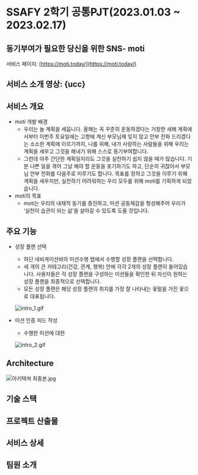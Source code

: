 # SSAFY 2학기 공통PJT(2023.01.03 ~ 2023.02.17)

## 동기부여가 필요한 당신을 위한 SNS- moti

서비스 페이지: [https://moti.today/](https://moti.today/)

## 서비스 소개 영상: {ucc}

## 서비스 개요

- moti 개발 배경
    - 우리는 늘 계획을 세웁니다. 올해는 꼭 꾸준히 운동하겠다는 거창한 새해 계획에서부터 이번주 토요일에는 고향에 계신 부모님께 잊지 않고 안부 전화 드리겠다는 소소한  계획에 이르기까지, 나를 위해, 내가 사랑하는 사람들을 위해 우리는 계획을 세우고 그것을 해내기 위해 스스로 동기부여합니다.
    - 그런데 아주 간단한 계획일지라도 그것을 실천하기 쉽지 않을 때가 많습니다. 기분 나쁜 일을 겪어 그날 해야 할 운동을 포기하기도 하고, 단순히 귀찮아서 부모님 안부 전화를 다음주로 미루기도 합니다. 목표를 정하고 그것을 이루기 위해 계획을 세우지만, 실천하기 어려워하는 우리 모두를 위해 moti를 기획하게 되었습니다.
- moti의 목표
    - moti는 우리의 내재적 동기를 증진하고, 미션 공동체감을 형성해주어 우리가 ‘실천이 습관이 되는 삶’을 살아갈 수 있도록 도울 것입니다.

## 주요 기능

- 성장 플랜 선택
    - 하단 네비게이션바의 미션수행 탭에서 수행할 성장 플랜을 선택합니다.
    - 세 개의 큰 카테고리(건강, 관계, 행복) 안에 각각 2개의 성장 플랜이 들어있습니다. 사용자들은 각 성장 플랜을 구성하는 미션들을 확인한 뒤 자신이 원하는 성장 플랜을 최종적으로 선택합니다.
    - 모든 성장 플랜은 해당 성장 플랜의 취지를 가장 잘 나타내는 꽃말을 가진 꽃으로 대표됩니다.
    
    ![intro_1.gif](https://s3-us-west-2.amazonaws.com/secure.notion-static.com/14412f0c-a8ac-4729-a017-ae5e3c91dcbf/intro_1.gif)
    

- 미션 인증 피드 작성
    - 수행한 미션에 대한
    
    ![intro_2.gif](https://s3-us-west-2.amazonaws.com/secure.notion-static.com/fb144f4d-23db-4329-8a8e-01f69a907bbd/intro_2.gif)
    

## Architecture

![아키텍쳐 최종본.jpg](https://s3-us-west-2.amazonaws.com/secure.notion-static.com/6f7a651f-99db-485c-97d6-13701316fca4/%EC%95%84%ED%82%A4%ED%85%8D%EC%B3%90_%EC%B5%9C%EC%A2%85%EB%B3%B8.jpg)

## 기술 스택

## 

## 프로젝트 산출물

## 서비스 상세

## 팀원 소개
